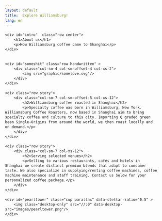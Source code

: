 ```yaml
---
layout: default
title:  Explore Williamsburg!
lang: en
---
```



<div class="container">

	<div id="intro"  class="row center">
		<h1>About us</h1>
		<p>How Williamsburg coffee came to Shanghai</p>
	</div> 


	<div id="someshit" class="row handwritten" >
		<div class="col-sm-4 col-sm-offset-4 col-xs-2">
			<img src="graphic/somelove.svg"/>
		</div>
	</div>

	<div class="row story">
		<div class="col-sm-7 col-sm-offset-5 col-xs-12">
			<h2>Williamsburg coffee roasted in Shanghai</h2>
			<p>Specialty coffee was born in Williamsburg, New York. Williamsburg Coffee Roasters, now based in Shanghai aim to bring specialty coffee and culture to this city. Importing Q graded green bean Single-Origins from around the world, we then roast locally and on demand.</p>
		</div>
	</div>

	<div class="row story">
		<div class="col-sm-7 col-xs-12">
			<h2>Serving selected venues</h2>
			<p>Selling to various restaurants, cafés and hotels in Shanghai we create distinct premium blends that adapt to consumer taste. We also specialize in supplying/renting coffee machines, coffee machine maintenance and staff training. Contact us below for your personalized coffee package.</p>
		</div>
	</div>

	<div id="pearltower" class="cup parallax" data-stellar-ratio="0.5" >
		<img class="desktop-only" src="//:0" data-desktop-src="images/pearltower.png"/>
	</div>
</div>